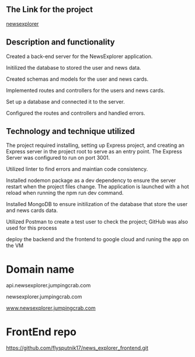 ## The Link for the project

<a href="https://news-explorer-frontend.vercel.app" target="blank">newsexplorer</a>

## Description and functionality

Created a back-end server for the NewsExplorer application.

Initilized the database to stored the user and news data.

Created schemas and models for the user and news cards.

Implemented routes and controllers for the users and news cards.

Set up a database and connected it to the server.

Configured the routes and controllers and handled errors.

## Technology and technique utilized

The project required installing, setting up Express project, and creating an
Express server in the project root to serve as an entry point. The Express Server was configured to run on port 3001.

Utilized linter to find errors and maintian code consistency.

Installed nodemon package as a dev dependency to ensure the server restart when the project files change. The application is launched with a hot reload when running the npm run dev command.

Installed MongoDB to ensure initilization of the database that store the user and news cards data.

Utilized Postman to create a test user to check the project; GitHub was also used for this process

deploy the backend and the frontend to google cloud and runing the app on the VM

# Domain name

api.newsexplorer.jumpingcrab.com

newsexplorer.jumpingcrab.com

www.newsexplorer.jumpingcrab.com

# FrontEnd repo

https://github.com/flysputnik17/news_explorer_frontend.git
